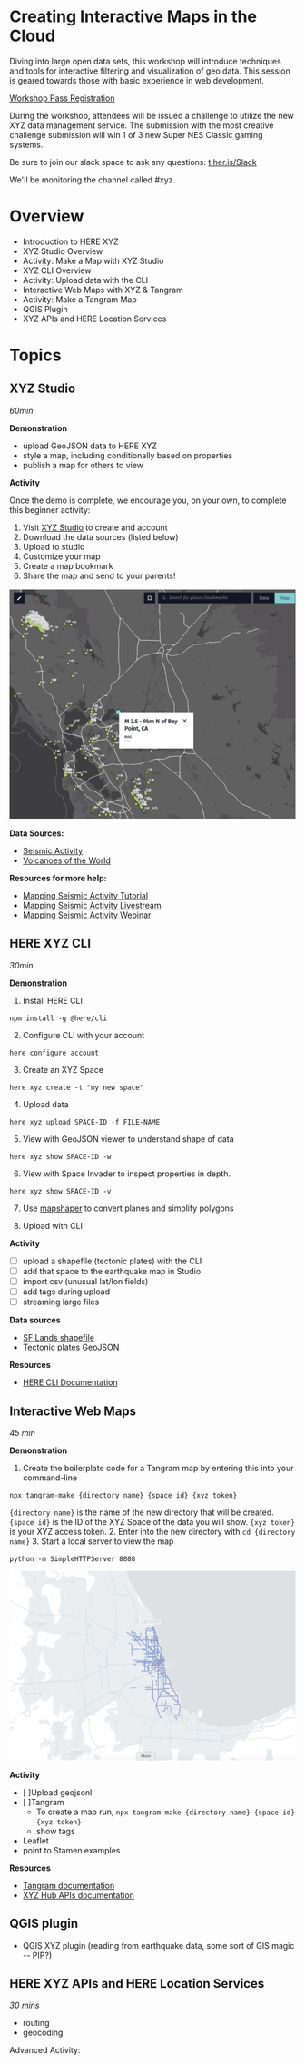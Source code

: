 
# Creating Interactive Maps in the Cloud

Diving into large open data sets, this workshop will introduce techniques and
tools for interactive filtering and visualization of geo data. This session is
geared towards those with basic experience in web development.

[Workshop Pass Registration](https://ti.to/foss4g-na-2019/foss4g-na-2019-san-diego/with/fawgwk87gpu)

During the workshop, attendees will be issued a challenge to utilize the new
XYZ data management service. The submission with the most creative challenge
submission will win 1 of 3 new Super NES Classic gaming systems.

Be sure to join our slack space to ask any questions: [t.her.is/Slack](t.her.is/Slack)

We'll be monitoring the channel called #xyz.

# Overview

- Introduction to HERE XYZ
- XYZ Studio Overview
- Activity: Make a Map with XYZ Studio
- XYZ CLI Overview
- Activity: Upload data with the CLI
- Interactive Web Maps with XYZ & Tangram
- Activity: Make a Tangram Map
- QGIS Plugin
- XYZ APIs and HERE Location Services

# Topics

## XYZ Studio

*60min*

__Demonstration__

- upload GeoJSON data to HERE XYZ
- style a map, including conditionally based on properties
- publish a map for others to view

__Activity__

Once the demo is complete, we encourage you, on your own, to complete this beginner activity:

1. Visit [XYZ Studio](https://xyz.here.com) to create and account
2. Download the data sources (listed below)
3. Upload to studio
4. Customize your map
5. Create a map bookmark
6. Share the map and send to your parents!

![studio](studio.png)

__Data Sources:__

- [Seismic Activity](https://earthquake.usgs.gov/earthquakes/feed/v1.0/geojson.php)
- [Volcanoes of the World](https://earthworks.stanford.edu/catalog/harvard-glb-volc)

__Resources for more help:__

- [Mapping Seismic Activity Tutorial](https://codelabs.here.xyz/tutorial/05-Mapping-Seismic-Activity#0)
- [Mapping Seismic Activity Livestream](https://www.twitch.tv/videos/408122281)
- [Mapping Seismic Activity Webinar](https://youtu.be/KUwLu1Wnlis)

## HERE XYZ CLI

*30min*

__Demonstration__

1. Install HERE CLI
```
npm install -g @here/cli
```
2. Configure CLI with your account
```
here configure account
```
3. Create an XYZ Space
```
here xyz create -t "my new space"
```
4. Upload data
```
here xyz upload SPACE-ID -f FILE-NAME
```
5. View with GeoJSON viewer to understand shape of data
```
here xyz show SPACE-ID -w
```
6. View with Space Invader to inspect properties in depth.
```
here xyz show SPACE-ID -v
```
7. Use [mapshaper](https://mapshaper.org/) to convert planes and simplify polygons

8. Upload with CLI

__Activity__

- [ ] upload a shapefile (tectonic plates) with the CLI
- [ ] add that space to the earthquake map in Studio
- [ ] import csv (unusual lat/lon fields)
- [ ] add tags during upload
- [ ] streaming large files

__Data sources__

- [SF Lands shapefile](sflnds_current.zip)
- [Tectonic plates GeoJSON](https://github.com/fraxen/tectonicplates/tree/master/GeoJSON)

__Resources__
- [HERE CLI Documentation](https://www.here.xyz/cli/)

## Interactive Web Maps

*45 min*

__Demonstration__
1. Create the boilerplate code for a Tangram map by entering this into your command-line
```
npx tangram-make {directory name} {space id} {xyz token}
```
`{directory name}` is the name of the new directory that will be created. `{space id}` is the ID of the XYZ Space of the data you will show. `{xyz token}` is your XYZ access token.
2. Enter into the new directory with `cd {directory name}`
3. Start a local server to view the map
```
python -m SimpleHTTPServer 8888
```

![map](tangram.png)

__Activity__

- [ ]Upload geojsonl
- [ ]Tangram
  - To create a map run, `npx tangram-make {directory name} {space id} {xyz token}`
  - show tags
- Leaflet
- point to Stamen examples

__Resources__

- [Tangram documentation](https://tangrams.readthedocs.io/en/latest/)
- [XYZ Hub APIs documentation](https://www.here.xyz/api/)


## QGIS plugin

- QGIS XYZ plugin (reading from earthquake data, some sort of GIS magic -- PIP?)

## HERE XYZ APIs and HERE Location Services

*30 mins*

- routing
- geocoding

Advanced Activity:
